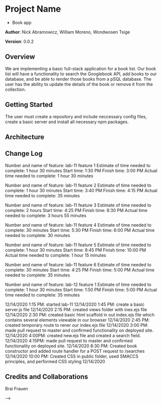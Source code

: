 
# Project Name

- Book app

**Author**: Nick Abramowicz, William Moreno, Wondwosen Tsige

**Version**: 0.0.2

## Overview

We are implementing a basic full-stack application for a book list. Our book list will have a functionality to search the Googlebook API, add books to our database, and be able to render those books from a pSQL database. The user has the ability to update the details of the book or remove it from the collection.

## Getting Started
<!-- What are the steps that a user must take in order to build this app on their own machine and get it running? -->
The user must create a repository and include neccessary config files, create a basic server and install all necessary npm packages.

## Architecture
<!-- Provide a detailed description of the application design. What technologies (languages, libraries, etc) you're using, and any other relevant design information. -->

## Change Log

Number and name of feature: lab-11 feature 1
Estimate of time needed to complete: 1 hour 30 minutes
Start time: 1:30 PM
Finish time: 3:00 PM
Actual time needed to complete: 1 hour 30 minutes


Number and name of feature: lab-11 feature 2
Estimate of time needed to complete: 1 hour 30 minutes
Start time: 3:40 PM
Finish time: 4:15 PM
Actual time needed to complete: 35 minutes

Number and name of feature: lab-11 feature 3
Estimate of time needed to complete: 2 hours
Start time: 4:25 PM
Finish time: 8:30 PM
Actual time needed to complete: 3 hours 55 minutes

Number and name of feature: lab-11 feature 4
Estimate of time needed to complete: 30 minutes
Start time: 5:30 PM
Finish time: 6:00 PM
Actual time needed to complete: 30 minutes

Number and name of feature: lab-11 feature 5
Estimate of time needed to complete: 1 hour 30 minutes
Start time: 8:45 PM
Finish time: 10:00 PM
Actual time needed to complete: 1 hour 15 minutes

Number and name of feature: lab-11 feature 6
Estimate of time needed to complete: 30 minutes
Start time: 4:25 PM
Finish time: 5:00 PM
Actual time needed to complete: 35 minutes


Number and name of feature: lab-12 feature 1
Estimate of time needed to complete: 1 hour 30 minutes
Start time: 1:50 PM
Finish time: 5:00 PM
Actual time needed to complete: 35 minutes

12/14/2020 1:15 PM: started lab-11
12/14/2020 1:45 PM: create a basic server.js file
12/14/2020 2:15 PM: created views folder with inex.ejs file
12/14/2020 2:30 PM: created basic html scaffold in out index.ejs file which contains several elements viewable in our browser
12/14/2020 2:45 PM: created temporary route to rener our index.ejs file
12/14/2020 3:00 PM: made pull request to master and confirmed functionality on deployed site.
12/14/2020 4:00PM: created new.ejs file and created a search field.
12/14/2020 4:15PM: made pull request to master and confirmed functionality on deployed site.
12/14/2020 8:30 PM: Created book constructor and added route handler for a POST request to /searches
12/14/2020 10:00 PM: Created CSS in public folder, used SMACCS principles, and performed CSS styling
12/14/2020

## Credits and Collaborations
Brai Frauen
<!-- Give credit (and a link) to other people or resources that helped you build this application. -->
-->